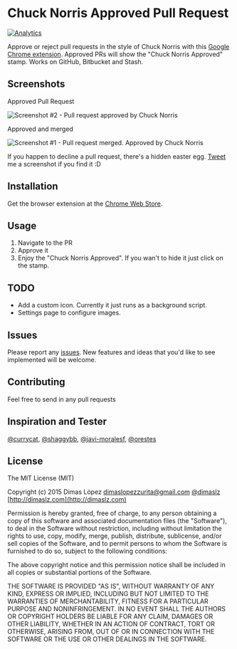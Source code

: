 # Chuck Norris Approved Pull Request
[![Analytics](https://ga-beacon.appspot.com/UA-62378749-1/ChuckNorrisApprovedPullRequest/readme)](https://github.com/igrigorik/ga-beacon)

Approve or reject pull requests in the style of Chuck Norris with this [Google Chrome extension](https://chrome.google.com/webstore/detail/chuck-norris-approved-pul/nimjcccacnkhhimfaafchcbjdghapoen). Approved PRs will show the "Chuck Norris Approved" stamp. Works on GitHub, Bitbucket and Stash.

## Screenshots

Approved Pull Request

![Screenshot #2 - Pull request approved by Chuck Norris](http://dimaslz.com/lab/chrome-extensions/chuck-norris-approved/screenshot_2.png)

Approved and merged

![Screenshot #1 - Pull request merged. Approved by Chuck Norris](http://dimaslz.com/lab/chrome-extensions/chuck-norris-approved/screenshot_1.png)

If you happen to decline a pull request, there's a hidden easter egg. 
[Tweet](https://twitter.com/intent/tweet?text=@dimaslz%20%23chucknorrisapprovedprs) me a screenshot if you find it :D

## Installation

Get the browser extension at the [Chrome Web Store](https://chrome.google.com/webstore/detail/chuck-norris-approved-pul/nimjcccacnkhhimfaafchcbjdghapoen).

## Usage

1. Navigate to the PR
2. Approve it
3. Enjoy the "Chuck Norris Approved". If you wan't to hide it just click on the stamp.

## TODO
* Add a custom icon. Currently it just runs as a background script.
* Settings page to configure images.

## Issues
Please report any [issues](https://github.com/dimaslz/ChuckNorrisApprovedPullRequest/issues). New features and ideas that you'd like to see implemented will be welcome.

## Contributing
Feel free to send in any pull requests

## Inspiration and Tester
[@currycat](https://github.com/currycat), [@shaggybb](https://github.com/shaggybb), [@javi-moralesf](https://github.com/javi-moralesf), [@orestes](https://github.com/orestes)

## License

The MIT License (MIT)

Copyright (c) 2015 Dimas López <dimaslopezzurita@gmail.com>
[@dimaslz](http://twitter.com/dimaslz) [http://dimaslz.com](http://dimaslz.com)

Permission is hereby granted, free of charge, to any person obtaining a copy
of this software and associated documentation files (the "Software"), to deal
in the Software without restriction, including without limitation the rights
to use, copy, modify, merge, publish, distribute, sublicense, and/or sell
copies of the Software, and to permit persons to whom the Software is
furnished to do so, subject to the following conditions:

The above copyright notice and this permission notice shall be included in
all copies or substantial portions of the Software.

THE SOFTWARE IS PROVIDED "AS IS", WITHOUT WARRANTY OF ANY KIND, EXPRESS OR
IMPLIED, INCLUDING BUT NOT LIMITED TO THE WARRANTIES OF MERCHANTABILITY,
FITNESS FOR A PARTICULAR PURPOSE AND NONINFRINGEMENT. IN NO EVENT SHALL THE
AUTHORS OR COPYRIGHT HOLDERS BE LIABLE FOR ANY CLAIM, DAMAGES OR OTHER
LIABILITY, WHETHER IN AN ACTION OF CONTRACT, TORT OR OTHERWISE, ARISING FROM,
OUT OF OR IN CONNECTION WITH THE SOFTWARE OR THE USE OR OTHER DEALINGS IN
THE SOFTWARE.

